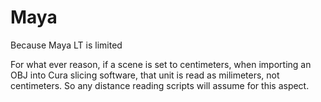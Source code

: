 # Maya
Because Maya LT is limited

For what ever reason, if a scene is set to centimeters, when importing an OBJ into Cura slicing software, that unit is read as milimeters, not centimeters.
So any distance reading scripts will assume for this aspect.
